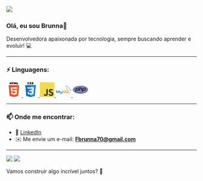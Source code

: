 ![](https://komarev.com/ghpvc/?username=brunna-aparecida&style=plastic)

### Olá, eu sou Brunna👋

Desenvolvedora apaixonada por tecnologia, sempre buscando aprender e evoluir! 💻

---

### ⚡ Linguagens:

<p align="left">
  <a href="https://www.w3.org/html/" target="_blank" rel="noreferrer"> 
    <img src="https://raw.githubusercontent.com/devicons/devicon/master/icons/html5/html5-original-wordmark.svg" alt="html5" width="40" height="40"/> 
  </a>
  <a href="https://www.w3schools.com/css/" target="_blank" rel="noreferrer"> 
    <img src="https://raw.githubusercontent.com/devicons/devicon/master/icons/css3/css3-original-wordmark.svg" alt="css3" width="40" height="40"/> 
  </a>
  <a href="https://developer.mozilla.org/en-US/docs/Web/JavaScript" target="_blank" rel="noreferrer"> 
    <img src="https://raw.githubusercontent.com/devicons/devicon/master/icons/javascript/javascript-original.svg" alt="javascript" width="40" height="40"/> 
  </a>
  <a href="https://www.mysql.com/" target="_blank" rel="noreferrer"> 
    <img src="https://raw.githubusercontent.com/devicons/devicon/master/icons/mysql/mysql-original-wordmark.svg" alt="mysql" width="40" height="40"/> 
  </a>
  <a href="https://www.php.net" target="_blank" rel="noreferrer"> 
    <img src="https://raw.githubusercontent.com/devicons/devicon/master/icons/php/php-original.svg" alt="php" width="40" height="40"/> 
  </a>
</p>

---

### 📫 Onde me encontrar:
- 💼 [LinkedIn](https://www.linkedin.com/in/brunna-aparecida)
- ✉️ Me envie um e-mail: **Fbrunna70@gmail.com**

---

<p align="left">
  <img height="180em" src="https://github-readme-stats.vercel.app/api?username=brunna-aparecida&show_icons=true&theme=radical" />
  <img height="180em" src="https://github-readme-stats.vercel.app/api/top-langs/?username=brunna-aparecida&layout=compact&theme=radical" />
</p>




  Vamos construir algo incrível juntos? 🚀

